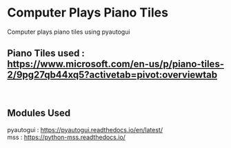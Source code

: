 # Computer Plays Piano Tiles
Computer plays piano tiles using pyautogui
<br />

## Piano Tiles used : https://www.microsoft.com/en-us/p/piano-tiles-2/9pg27qb44xq5?activetab=pivot:overviewtab
<br />

## Modules Used
pyautogui : https://pyautogui.readthedocs.io/en/latest/ <br />
mss : https://python-mss.readthedocs.io/
